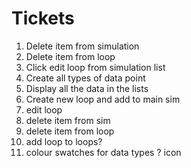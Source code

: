 # Tickets

1. Delete item from simulation
2. Delete item from loop
3. Click edit loop from simulation list
4. Create all types of data point
5. Display all the data in the lists
6. Create new loop and add to main sim
7. edit loop 
8.  delete item from sim
9.  delete item from loop 
10. add loop to loops?
11. colour swatches for data types ? icon